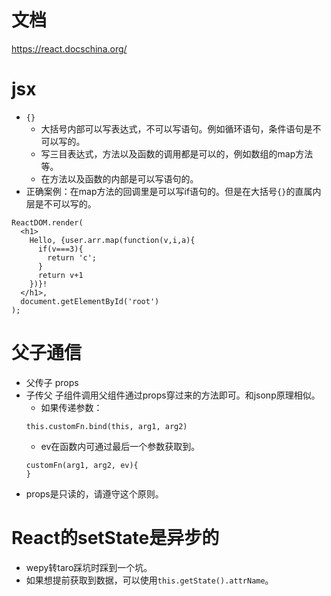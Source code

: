 # 文档
https://react.docschina.org/

# jsx
* ```{}```
    - 大括号内部可以写表达式，不可以写语句。例如循环语句，条件语句是不可以写的。
    - 写三目表达式，方法以及函数的调用都是可以的，例如数组的map方法等。
    - 在方法以及函数的内部是可以写语句的。
* 正确案例：在map方法的回调里是可以写if语句的。但是在大括号```{}```的直属内层是不可以写的。
```
ReactDOM.render(
  <h1>
    Hello, {user.arr.map(function(v,i,a){
      if(v===3){
        return 'c';
      }
      return v+1
    })}!
  </h1>,
  document.getElementById('root')
);
```

# 父子通信
* 父传子 props
* 子传父 子组件调用父组件通过props穿过来的方法即可。和jsonp原理相似。
    - 如果传递参数：
    ```
    this.customFn.bind(this, arg1, arg2)
    ```
    - ev在函数内可通过最后一个参数获取到。
    ```
    customFn(arg1, arg2, ev){
    }
    ```
* props是只读的，请遵守这个原则。

# React的setState是异步的
* wepy转taro踩坑时踩到一个坑。
* 如果想提前获取到数据，可以使用```this.getState().attrName```。
